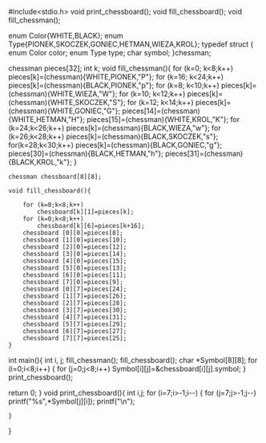 #include<stdio.h>
void print_chessboard();
void fill_chessboard();
void fill_chessman();
	
enum Color{WHITE,BLACK};
enum Type{PIONEK,SKOCZEK,GONIEC,HETMAN,WIEZA,KROL};
typedef struct 
{
	enum Color color;
	enum Type type;
	char symbol;
}chessman;

chessman pieces[32];
int k;
void fill_chessman(){
	for  (k=0; k<8;k++)
		pieces[k]=(chessman){WHITE,PIONEK,"P"};
	for  (k=16; k<24;k++)
		pieces[k]=(chessman){BLACK,PIONEK,"p"};
	for (k=8; k<10;k++)
		pieces[k]=(chessman){WHITE,WIEZA,"W"};
	for (k=10; k<12;k++)
		pieces[k]=(chessman){WHITE,SKOCZEK,"S"};
	for (k=12; k<14;k++)
		pieces[k]=(chessman){WHITE,GONIEC,"G"};
	pieces[14]=(chessman){WHITE,HETMAN,"H"};
	pieces[15]=(chessman){WHITE,KROL,"K"};
	for (k=24;k<26;k++)
		pieces[k]=(chessman){BLACK,WIEZA,"w"};
	for (k=26;k<28;k++)
		pieces[k]=(chessman){BLACK,SKOCZEK,"s"};
	for(k=28;k<30;k++)
		pieces[k]=(chessman){BLACK,GONIEC,"g"};
	pieces[30]=(chessman){BLACK,HETMAN,"h"};
	pieces[31]=(chessman){BLACK,KROL,"k"};
}
	
	chessman chessboard[8][8];
	
	void fill_chessboard(){
		
		for (k=0;k<8;k++)
			chessboard[k][1]=pieces[k];
		for (k=0;k<8;k++)
			chessboard[k][6]=pieces[k+16];
		chessboard [0][0]=pieces[8];
		chessboard [1][0]=pieces[10];
		chessboard [2][0]=pieces[12];
		chessboard [3][0]=pieces[14];
		chessboard [4][0]=pieces[15];
		chessboard [5][0]=pieces[13];
		chessboard [6][0]=pieces[11];
		chessboard [7][0]=pieces[9];
		chessboard [0][7]=pieces[24];
		chessboard [1][7]=pieces[26];
		chessboard [2][7]=pieces[28];
		chessboard [3][7]=pieces[30];
		chessboard [4][7]=pieces[31];
		chessboard [5][7]=pieces[29];
		chessboard [6][7]=pieces[27];
		chessboard [7][7]=pieces[25];
	}
	
int main(){
	int i, j;
	fill_chessman();
	fill_chessboard();
	char *Symbol[8][8];
	for (i=0;i<8;i++)
	{
		for (j=0;j<8;i++)
			Symbol[i][j]=&chessboard[i][j].symbol;
		}
	print_chessboard();


return 0;
}
void print_chessboard(){
	int i,j;
	for (i=7;i>-1;i--)
	{
		for (j=7;j>-1;j--)
			printf("%s",*Symbol[j][i]);
		printf("\n");
		
	}
}
